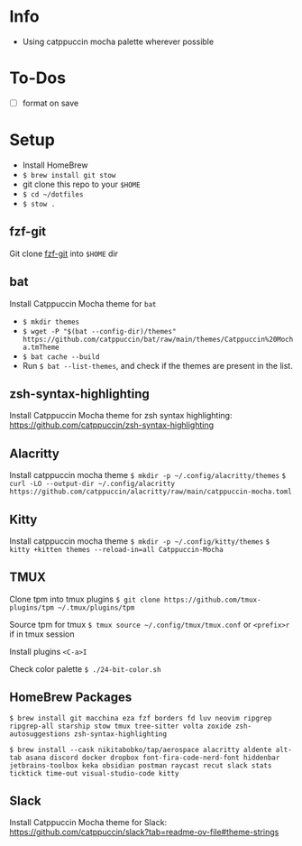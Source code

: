 # Info

- Using catppuccin mocha palette wherever possible

# To-Dos

- [ ] format on save

# Setup

- Install HomeBrew
- `$ brew install git stow`
- git clone this repo to your `$HOME`
- `$ cd ~/dotfiles`
- `$ stow .`

## fzf-git

Git clone [fzf-git](https://github.com/oitan/fzf-git.sh) into `$HOME` dir

## bat

Install Catppuccin Mocha theme for `bat`

- `$ mkdir themes`
- `$ wget -P "$(bat --config-dir)/themes" https://github.com/catppuccin/bat/raw/main/themes/Catppuccin%20Mocha.tmTheme`
- `$ bat cache --build`
- Run `$ bat --list-themes`, and check if the themes are present in the list.

## zsh-syntax-highlighting

Install Catppuccin Mocha theme for zsh syntax highlighting: https://github.com/catppuccin/zsh-syntax-highlighting

## Alacritty

Install catppuccin mocha theme
`$ mkdir -p ~/.config/alacritty/themes`
`$ curl -LO --output-dir ~/.config/alacritty https://github.com/catppuccin/alacritty/raw/main/catppuccin-mocha.toml`

## Kitty

Install catppuccin mocha theme
`$ mkdir -p ~/.config/kitty/themes`
`$ kitty +kitten themes --reload-in=all Catppuccin-Mocha`

## TMUX

Clone tpm into tmux plugins
`$ git clone https://github.com/tmux-plugins/tpm ~/.tmux/plugins/tpm`

Source tpm for tmux
`$ tmux source ~/.config/tmux/tmux.conf` or `<prefix>r` if in tmux session

Install plugins
`<C-a>I`

Check color palette
`$ ./24-bit-color.sh`

## HomeBrew Packages

`$ brew install git macchina eza fzf borders fd luv neovim ripgrep ripgrep-all starship stow tmux tree-sitter volta zoxide zsh-autosuggestions zsh-syntax-highlighting`

`$ brew install --cask nikitabobko/tap/aerospace alacritty aldente alt-tab asana discord docker dropbox font-fira-code-nerd-font hiddenbar jetbrains-toolbox keka obsidian postman raycast recut slack stats ticktick time-out visual-studio-code kitty`

## Slack

Install Catppuccin Mocha theme for Slack: https://github.com/catppuccin/slack?tab=readme-ov-file#theme-strings
